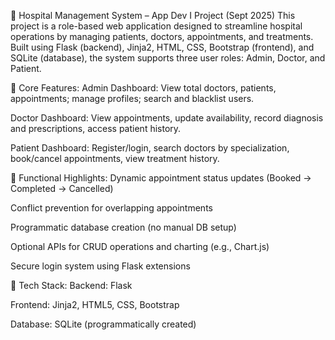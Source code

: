 🏥 Hospital Management System – App Dev I Project (Sept 2025)
This project is a role-based web application designed to streamline hospital operations by managing patients, doctors, appointments, and treatments. Built using Flask (backend), Jinja2, HTML, CSS, Bootstrap (frontend), and SQLite (database), the system supports three user roles: Admin, Doctor, and Patient.

🔧 Core Features:
Admin Dashboard: View total doctors, patients, appointments; manage profiles; search and blacklist users.

Doctor Dashboard: View appointments, update availability, record diagnosis and prescriptions, access patient history.

Patient Dashboard: Register/login, search doctors by specialization, book/cancel appointments, view treatment history.

🧠 Functional Highlights:
Dynamic appointment status updates (Booked → Completed → Cancelled)

Conflict prevention for overlapping appointments

Programmatic database creation (no manual DB setup)

Optional APIs for CRUD operations and charting (e.g., Chart.js)

Secure login system using Flask extensions

📁 Tech Stack:
Backend: Flask

Frontend: Jinja2, HTML5, CSS, Bootstrap

Database: SQLite (programmatically created)
